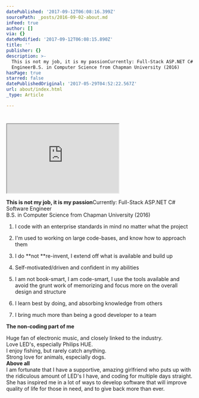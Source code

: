 ```yaml
---
datePublished: '2017-09-12T06:08:16.399Z'
sourcePath: _posts/2016-09-02-about.md
inFeed: true
author: []
via: {}
dateModified: '2017-09-12T06:08:15.890Z'
title: ''
publisher: {}
description: >-
  This is not my job, it is my passionCurrently: Full-Stack ASP.NET C# Software
  EngineerB.S. in Computer Science from Chapman University (2016)
hasPage: true
starred: false
datePublishedOriginal: '2017-05-29T04:52:22.567Z'
url: about/index.html
_type: Article

---
```

# 

<iframe src="https://the-grid.github.io/ed-userhtml/?g=eJyNVNtu4jAQfcZfMQqqVKQGCIFlCRepLa32YaV96L6vTGyIhYkjxxAo6r_v2EDaDemqsSInnjNz5uaZ5OYgOZhDxqee4XvTifPcm5Hmn43a5vzXjuunVFK94nAE0tjgl0gj6A2yPXTP2xgFsZJKR80wHI2en-3BQmnGtb9QxqhNFCAuV1IwQEiIctJ4Iw1CmoWmWcY1ELS-oPF6pdU2ZVHz2zC8fxgiEBS6sJSqiBLBGE_H5I3UecfEznloY_CNpmm-VHoTwdaaj2nO372EJufud6lSE0Fgg_jB5Y4bEdM7uNeCyjt4QRP-C9diOSYNv-CLtTgbFkYozAGVEoIcONr21daMCZSPv1GvX8T66v9Al6f6eKPUJH6cCMlugxaGcwQbkJ-LVx7BAKOyMUpuDNYhz2gs0hVGi8cko4zhny_50iagezMmXyTqtVyWPxCF_XqibnvoBBWuwc1XYwqvqHqfUvVrqHrdMxV8xpXY3oJjpbynvsljKvlt0A5atvxlPeuE6hPRpRvzhDLsXwixzy7v-Rqge6TNqF77mRZ4uQ6-a1HbGEf4cB-gOQh68_vvY3hDPF_SrTQVlQr-coEQL8UqqaKv7M-Dx_7TyOGd0zX-XG7Ps3sclMYxx_KUoNNTMd3tPjzO-w5_seooakz3ArscNOexSlkV_A4dDuw6JUTshB02_7qBXpxm0EXjYW6X1UApduCk44bfjEwSs5Gw38g0n3qJMVnU6RRF0S7CttKrTjAajTp7i_EsKJI0XU09nuKYnCwUO4AzM_Uqk8qK7VQSbOqdxxweAZSHV03pxCd5LGmOzgDUFMOb_RQ7PukgbgalRqlyreHNficiXVc1So66VHuzR8X4batUOn2QcrOR293mZUb-Ajfy-as" height="185" style=""></iframe>

**This is not my job, it is my passion**Currently: Full-Stack ASP.NET C\# Software Engineer  
B.S. in Computer Science from Chapman University (2016)

1. I code with an enterprise standards in mind no matter what the project

1. I'm used to working on large code-bases, and know how to approach them
2. I do **not **re-invent, I extend off what is available and build up
3. Self-motivated/driven and confident in my abilities
4. I am not book-smart, I am code-smart, I use the tools available and avoid the grunt work of memorizing and focus more on the overall design and structure
5. I learn best by doing, and absorbing knowledge from others
6. I bring much more than being a good developer to a team

**The non-coding part of me**

Huge fan of electronic music, and closely linked to the industry.   
Love LED's, especially Philips HUE.  
I enjoy fishing, but rarely catch anything.  
Strong love for animals, especially dogs.  
**Above all**  
I am fortunate that I have a supportive, amazing girlfriend who puts up with the ridiculous amount of LED's I have, and coding for multiple days straight. She has inspired me in a lot of ways to develop software that will improve quality of life for those in need, and to give back more than ever.